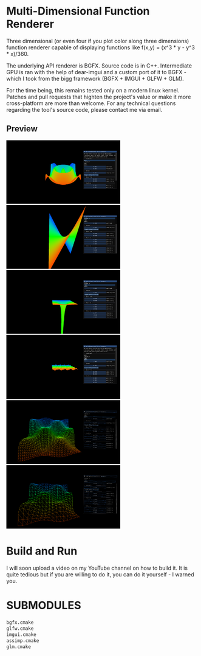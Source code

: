 # Multi-Dimensional Function Renderer 

Three dimensional (or even four if you plot color along three dimensions) function renderer capable of displaying functions like f(x,y) = (x^3 * y - y^3 * x)/360. 

The underlying API renderer is BGFX. Source code is in C++. Intermediate GPU is ran with the help of dear-imgui and a custom port of it to BGFX - which I took from the bigg framework (BGFX + IMGUI + GLFW + GLM). 

For the time being, this remains tested only on a modern linux kernel. Patches and pull requests that highten the project's value or make it more cross-platform are more than welcome. For any technical questions regarding the tool's source code, please contact me via email. 

## Preview 


<img src="images/wave-preview.png" width="300">

<img src="images/linear-preview.png" width="300">

<img src="images/tube-preview.png" width="300">

<img src="images/bumps-preview.png" width="300">

<img src="images/high-sampling-preview.png" width="300">

<img src="images/low-sampling-preview.png" width="300">


# Build and Run 

I will soon upload a video on my YouTube channel on how to build it. It is quite tedious but if you are willing to do it, you can do it yourself - I warned you. 

# SUBMODULES

	bgfx.cmake 
	glfw.cmake 
	imgui.cmake 
	assimp.cmake 
	glm.cmake
	

